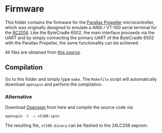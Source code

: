 # Firmware

This folder contains the firmware for the [Parallax Propeller](https://www.parallax.com/) microcontroller, 
which was originally designed to emulate a ANSI / VT-100 serial terminal for the
[RC2014](http://rc2014.co.uk/). Like the ByteCradle 6502, the main interface
proceeds via the UART and by simply connecting the primary UART of the ByteCradle
6502 with the Parallax Propeller, the same functionality can be achieved.

All files are obtained from [this source](https://github.com/maccasoft/propeller-vt100-terminal).

## Compilation

Go to this folder and simply type `make`. The `Makefile` script will
automatically download `openspin` and perform the compilation.

### Alternative

Download [Openspin](https://www.maccasoft.com/downloads/) from here and compile
the source code via

```bash
openspin -b -u vt100.spin
```

The resulting file, `vt100.binary` can be flashed to the 24LC256 eeprom.